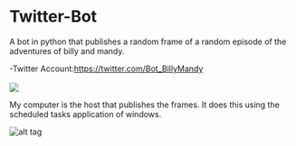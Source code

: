 # Twitter-Bot
 A bot in python that publishes a random frame of a random episode of the adventures of billy and mandy.
 
-Twitter Account:https://twitter.com/Bot_BillyMandy<br/><br/>
![](https://i.imgur.com/yx0os3Y.gif)

My computer is the host that publishes the frames. It does this using the scheduled tasks application of windows.

![alt tag](https://i.imgur.com/iAs45Ue.png)


